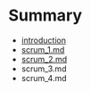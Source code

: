# Summary

* [introduction](README.md)
* [scrum_1.md](scrum_1.md)
* [scrum_2.md](scrum2_md.md)
* scrum_3.md
* scrum_4.md

